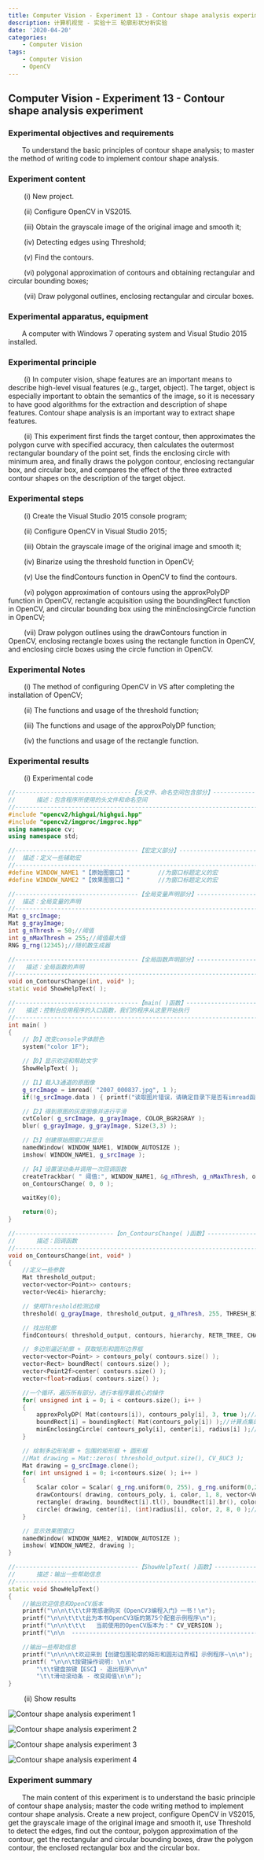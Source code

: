 ```yaml
---
title: Computer Vision - Experiment 13 - Contour shape analysis experiment
description: 计算机视觉 - 实验十三 轮廓形状分析实验
date: '2020-04-20'
categories:
    - Computer Vision
tags:
    - Computer Vision
    - OpenCV
---
```


## Computer Vision - Experiment 13 - Contour shape analysis experiment

### Experimental objectives and requirements

&emsp;&emsp;To understand the basic principles of contour shape analysis; to master the method of writing code to implement contour shape analysis.

### Experiment content

&emsp;&emsp; (i) New project.

&emsp;&emsp; (ii) Configure OpenCV in VS2015.

&emsp;&emsp; (iii) Obtain the grayscale image of the original image and smooth it;

&emsp;&emsp; (iv) Detecting edges using Threshold;

&emsp;&emsp; (v) Find the contours.

&emsp;&emsp; (vi) polygonal approximation of contours and obtaining rectangular and circular bounding boxes;

&emsp;&emsp; (vii) Draw polygonal outlines, enclosing rectangular and circular boxes.

### Experimental apparatus, equipment

&emsp;&emsp;A computer with Windows 7 operating system and Visual Studio 2015 installed.

### Experimental principle

&emsp;&emsp; (i) In computer vision, shape features are an important means to describe high-level visual features (e.g., target, object). The target, object is especially important to obtain the semantics of the image, so it is necessary to have good algorithms for the extraction and description of shape features. Contour shape analysis is an important way to extract shape features.

&emsp;&emsp; (ii) This experiment first finds the target contour, then approximates the polygon curve with specified accuracy, then calculates the outermost rectangular boundary of the point set, finds the enclosing circle with minimum area, and finally draws the polygon contour, enclosing rectangular box, and circular box, and compares the effect of the three extracted contour shapes on the description of the target object.

### Experimental steps

&emsp;&emsp; (i) Create the Visual Studio 2015 console program;

&emsp;&emsp; (ii) Configure OpenCV in Visual Studio 2015;

&emsp;&emsp; (iii) Obtain the grayscale image of the original image and smooth it;

&emsp;&emsp; (iv) Binarize using the threshold function in OpenCV;

&emsp;&emsp; (v) Use the findContours function in OpenCV to find the contours.

&emsp;&emsp; (vi) polygon approximation of contours using the approxPolyDP function in OpenCV, rectangle acquisition using the boundingRect function in OpenCV, and circular bounding box using the minEnclosingCircle function in OpenCV;

&emsp;&emsp; (vii) Draw polygon outlines using the drawContours function in OpenCV, enclosing rectangle boxes using the rectangle function in OpenCV, and enclosing circle boxes using the circle function in OpenCV.

### Experimental Notes

&emsp;&emsp; (i) The method of configuring OpenCV in VS after completing the installation of OpenCV;

&emsp;&emsp; (ii) The functions and usage of the threshold function;

&emsp;&emsp; (iii) The functions and usage of the approxPolyDP function;

&emsp;&emsp; (iv) the functions and usage of the rectangle function.

### Experimental results

&emsp;&emsp; (i) Experimental code

```cpp
//---------------------------------【头文件、命名空间包含部分】----------------------------
//		描述：包含程序所使用的头文件和命名空间
//------------------------------------------------------------------------------------------------
#include "opencv2/highgui/highgui.hpp"
#include "opencv2/imgproc/imgproc.hpp"
using namespace cv;
using namespace std;

//-----------------------------------【宏定义部分】-------------------------------------------- 
//  描述：定义一些辅助宏 
//------------------------------------------------------------------------------------------------ 
#define WINDOW_NAME1 "【原始图窗口】"        //为窗口标题定义的宏 
#define WINDOW_NAME2 "【效果图窗口】"        //为窗口标题定义的宏 

//-----------------------------------【全局变量声明部分】--------------------------------------
//  描述：全局变量的声明
//-----------------------------------------------------------------------------------------------
Mat g_srcImage;
Mat g_grayImage;
int g_nThresh = 50;//阈值
int g_nMaxThresh = 255;//阈值最大值
RNG g_rng(12345);//随机数生成器

//-----------------------------------【全局函数声明部分】--------------------------------------
//   描述：全局函数的声明
//-----------------------------------------------------------------------------------------------
void on_ContoursChange(int, void* );
static void ShowHelpText( );

//-----------------------------------【main( )函数】--------------------------------------------
//   描述：控制台应用程序的入口函数，我们的程序从这里开始执行
//-----------------------------------------------------------------------------------------------
int main( )
{
	//【0】改变console字体颜色
	system("color 1F"); 

	//【0】显示欢迎和帮助文字
	ShowHelpText( );

	//【1】载入3通道的原图像
	g_srcImage = imread( "2007_000837.jpg", 1 );
	if(!g_srcImage.data ) { printf("读取图片错误，请确定目录下是否有imread函数指定的图片存在~！ \n"); return false; }  

	//【2】得到原图的灰度图像并进行平滑
	cvtColor( g_srcImage, g_grayImage, COLOR_BGR2GRAY );
	blur( g_grayImage, g_grayImage, Size(3,3) );

	//【3】创建原始图窗口并显示
	namedWindow( WINDOW_NAME1, WINDOW_AUTOSIZE );
	imshow( WINDOW_NAME1, g_srcImage );

	//【4】设置滚动条并调用一次回调函数
	createTrackbar( " 阈值:", WINDOW_NAME1, &g_nThresh, g_nMaxThresh, on_ContoursChange );
	on_ContoursChange( 0, 0 );

	waitKey(0);

	return(0);
}

//----------------------------【on_ContoursChange( )函数】---------------------------------
//      描述：回调函数
//-------------------------------------------------------------------------------------------------  
void on_ContoursChange(int, void* )
{
	//定义一些参数
	Mat threshold_output;
	vector<vector<Point>> contours;
	vector<Vec4i> hierarchy;

	// 使用Threshold检测边缘
	threshold( g_grayImage, threshold_output, g_nThresh, 255, THRESH_BINARY );

	// 找出轮廓
	findContours( threshold_output, contours, hierarchy, RETR_TREE, CHAIN_APPROX_SIMPLE, Point(0, 0) );

	// 多边形逼近轮廓 + 获取矩形和圆形边界框
	vector<vector<Point> > contours_poly( contours.size() );
	vector<Rect> boundRect( contours.size() );
	vector<Point2f>center( contours.size() );
	vector<float>radius( contours.size() );

	//一个循环，遍历所有部分，进行本程序最核心的操作
	for( unsigned int i = 0; i < contours.size(); i++ )
	{ 
		approxPolyDP( Mat(contours[i]), contours_poly[i], 3, true );//用指定精度逼近多边形曲线 
		boundRect[i] = boundingRect( Mat(contours_poly[i]) );//计算点集的最外面（up-right）矩形边界
		minEnclosingCircle( contours_poly[i], center[i], radius[i] );//对给定的 2D点集，寻找最小面积的包围圆形 
	}

	// 绘制多边形轮廓 + 包围的矩形框 + 圆形框
	//Mat drawing = Mat::zeros( threshold_output.size(), CV_8UC3 );
	Mat drawing = g_srcImage.clone();
	for( int unsigned i = 0; i<contours.size( ); i++ )
	{
		Scalar color = Scalar( g_rng.uniform(0, 255), g_rng.uniform(0,255), g_rng.uniform(0,255) );//随机设置颜色
		drawContours( drawing, contours_poly, i, color, 1, 8, vector<Vec4i>(), 0, Point() );//绘制轮廓
		rectangle( drawing, boundRect[i].tl(), boundRect[i].br(), color, 2, 8, 0 );//绘制矩形
		circle( drawing, center[i], (int)radius[i], color, 2, 8, 0 );//绘制圆
	}

	// 显示效果图窗口
	namedWindow( WINDOW_NAME2, WINDOW_AUTOSIZE );
	imshow( WINDOW_NAME2, drawing );
}

//-----------------------------------【ShowHelpText( )函数】----------------------------------  
//      描述：输出一些帮助信息  
//----------------------------------------------------------------------------------------------  
static void ShowHelpText()  
{  
	//输出欢迎信息和OpenCV版本
	printf("\n\n\t\t\t非常感谢购买《OpenCV3编程入门》一书！\n");
	printf("\n\n\t\t\t此为本书OpenCV3版的第75个配套示例程序\n");
	printf("\n\n\t\t\t   当前使用的OpenCV版本为：" CV_VERSION );
	printf("\n\n  ----------------------------------------------------------------------------\n");

	//输出一些帮助信息  
	printf("\n\n\n\t欢迎来到【创建包围轮廓的矩形和圆形边界框】示例程序~\n\n");  
	printf( "\n\n\t按键操作说明: \n\n"  
		"\t\t键盘按键【ESC】- 退出程序\n\n"  
		"\t\t滑动滚动条 - 改变阈值\n\n");  
}  
```

&emsp;&emsp; (ii) Show results

![Contour shape analysis experiment 1](https://raw.githubusercontent.com/JavenJin/blog-image/master/content/post/Campus%20Projects/Computer%20Vision/Experiment%2013%20Contour%20shape%20analysis%20experiment/contour-shape-analysis-experiment1.png)

![Contour shape analysis experiment 2](https://raw.githubusercontent.com/JavenJin/blog-image/master/content/post/Campus%20Projects/Computer%20Vision/Experiment%2013%20Contour%20shape%20analysis%20experiment/contour-shape-analysis-experiment2.png)

![Contour shape analysis experiment 3](https://raw.githubusercontent.com/JavenJin/blog-image/master/content/post/Campus%20Projects/Computer%20Vision/Experiment%2013%20Contour%20shape%20analysis%20experiment/contour-shape-analysis-experiment3.png)

![Contour shape analysis experiment 4](https://raw.githubusercontent.com/JavenJin/blog-image/master/content/post/Campus%20Projects/Computer%20Vision/Experiment%2013%20Contour%20shape%20analysis%20experiment/contour-shape-analysis-experiment4.png)

### Experiment summary

&emsp;&emsp;The main content of this experiment is to understand the basic principle of contour shape analysis; master the code writing method to implement contour shape analysis. Create a new project, configure OpenCV in VS2015, get the grayscale image of the original image and smooth it, use Threshold to detect the edges, find out the contour, polygon approximation of the contour, get the rectangular and circular bounding boxes, draw the polygon contour, the enclosed rectangular box and the circular box.